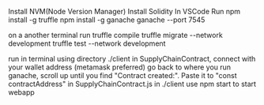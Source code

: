 Install NVM(Node Version Manager)
Install Solidity
In VSCode Run
npm install -g truffle
npm install -g ganache
ganache --port 7545

on a another terminal run
truffle compile
truffle migrate --network development
truffle test --network development

run in terminal using directory ./client
in SupplyChainContract, connect with your wallet address (metamask preferred)
go back to where you run ganache, scroll up until you find "Contract created:". Paste it to "const contractAddress" in SupplyChainContract.js
in ./client use npm start to start webapp